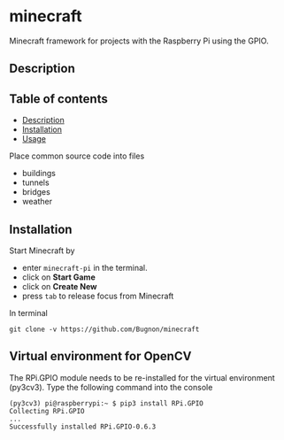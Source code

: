 # minecraft
Minecraft framework for projects with the Raspberry Pi using the GPIO.

## Description

## Table of contents
- [Description](#description)
- [Installation](#installation)
- [Usage](#usage)


Place common source code into files
* buildings
* tunnels
* bridges
* weather

## Installation
Start Minecraft by 
* enter `minecraft-pi` in the terminal.
* click on **Start Game**
* click on **Create New**
* press `tab` to release focus from Minecraft

In terminal
```
git clone -v https://github.com/Bugnon/minecraft
```

## Virtual environment for OpenCV
The RPi.GPIO module needs to be re-installed for the virtual environment (py3cv3). Type the following command into the console
```
(py3cv3) pi@raspberrypi:~ $ pip3 install RPi.GPIO
Collecting RPi.GPIO
...
Successfully installed RPi.GPIO-0.6.3
```
